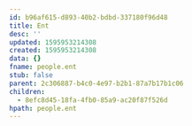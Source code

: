 ```yaml
---
id: b96af615-d893-40b2-bdbd-337180f96d48
title: Ent
desc: ''
updated: 1595953214308
created: 1595953214308
data: {}
fname: people.ent
stub: false
parent: 2c306887-b4c0-4e97-b2b1-87a7b17b1c06
children:
  - 8efc8d45-18fa-4fb0-85a9-ac20f87f526d
hpath: people.ent
---
```


